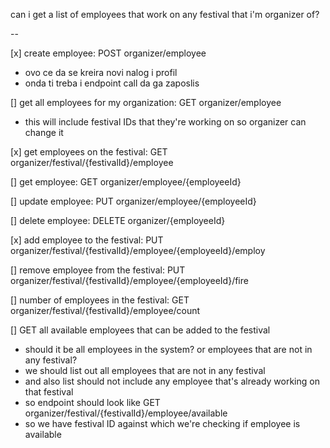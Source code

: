 can i get a list of employees that work on any festival that i'm organizer of?

--

[x] create employee: POST organizer/employee

- ovo ce da se kreira novi nalog i profil
- onda ti treba i endpoint call da ga zaposlis

[] get all employees for my organization: GET organizer/employee

- this will include festival IDs that they're working on so organizer can change it

[x] get employees on the festival: GET organizer/festival/{festivalId}/employee

[] get employee: GET organizer/employee/{employeeId}

[] update employee: PUT organizer/employee/{employeeId}

[] delete employee: DELETE organizer/{employeeId}

[x] add employee to the festival: PUT organizer/festival/{festivalId}/employee/{employeeId}/employ

[] remove employee from the festival: PUT organizer/festival/{festivalId}/employee/{employeeId}/fire

[] number of employees in the festival: GET organizer/festival/{festivalId}/employee/count

[] GET all available employees that can be added to the festival

- should it be all employees in the system? or employees that are not in any festival?
- we should list out all employees that are not in any festival
- and also list should not include any employee that's already working on that festival
- so endpoint should look like
  GET organizer/festival/{festivalId}/employee/available
- so we have festival ID against which we're checking if employee is available
